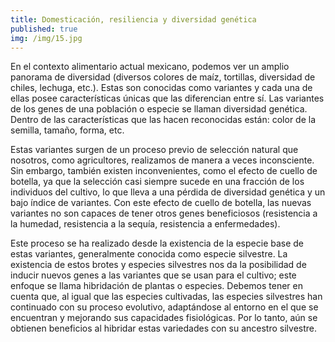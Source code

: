 ```yaml
---
title: Domesticación, resiliencia y diversidad genética
published: true
img: /img/15.jpg
---
```


En el contexto alimentario actual mexicano, podemos ver un amplio panorama de diversidad (diversos colores de maíz, tortillas, diversidad de chiles, lechuga, etc.). Estas son conocidas como variantes y cada una de ellas posee características únicas que las diferencian entre sí. Las variantes de los genes de una población o especie se llaman diversidad genética. Dentro de las características que las hacen reconocidas están: color de la semilla, tamaño, forma, etc.

Estas variantes surgen de un proceso previo de selección natural que nosotros, como agricultores, realizamos de manera a veces inconsciente. Sin embargo, también existen inconvenientes, como el efecto de cuello de botella, ya que la selección casi siempre sucede en una fracción de los individuos del cultivo, lo que lleva a una pérdida de diversidad genética y un bajo índice de variantes. Con este efecto de cuello de botella, las nuevas variantes no son capaces de tener otros genes beneficiosos (resistencia a la humedad, resistencia a la sequía, resistencia a enfermedades).

Este proceso se ha realizado desde la existencia de la especie base de estas variantes, generalmente conocida como especie silvestre. La existencia de estos brotes y especies silvestres nos da la posibilidad de inducir nuevos genes a las variantes que se usan para el cultivo; este enfoque se llama hibridación de plantas o especies. Debemos tener en cuenta que, al igual que las especies cultivadas, las especies silvestres han continuado con su proceso evolutivo, adaptándose al entorno en el que se encuentran y mejorando sus capacidades fisiológicas. Por lo tanto, aún se obtienen beneficios al hibridar estas variedades con su ancestro silvestre.
